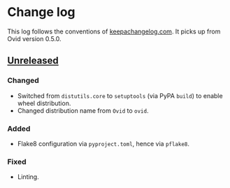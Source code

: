 # Change log
This log follows the conventions of
[keepachangelog.com](http://keepachangelog.com/). It picks up from Ovid
version 0.5.0.

## [Unreleased]
### Changed
- Switched from `distutils.core` to `setuptools` (via PyPA `build`) to enable
  wheel distribution.
- Changed distribution name from `Ovid` to `ovid`.

### Added
- Flake8 configuration via `pyproject.toml`, hence via `pflake8`.

### Fixed
- Linting.

[Unreleased]: https://github.com/veikman/ovid/compare/ovid-v0.5.0...HEAD
